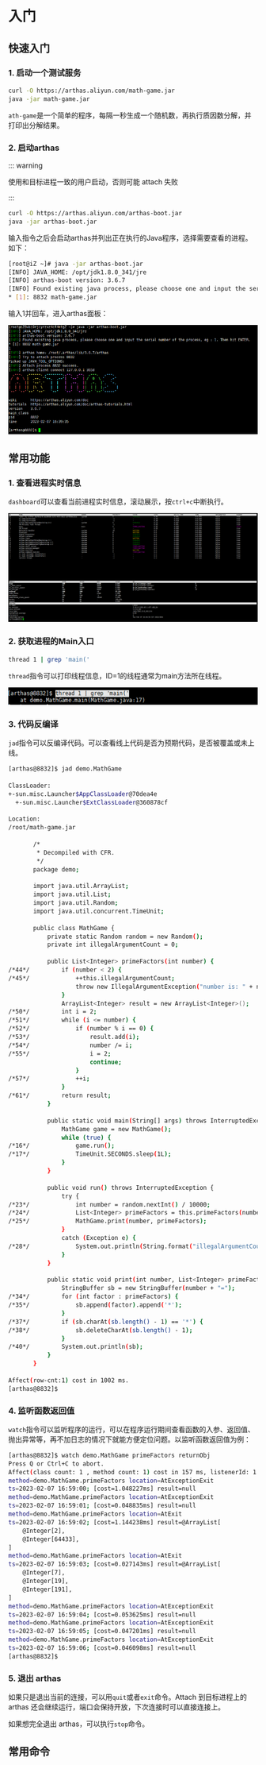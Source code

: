 # 入门

## 快速入门

### 1. 启动一个测试服务

```sh
curl -O https://arthas.aliyun.com/math-game.jar
java -jar math-game.jar
```

`ath-game`是一个简单的程序，每隔一秒生成一个随机数，再执行质因数分解，并打印出分解结果。

### 2. 启动arthas

::: warning

使用和目标进程一致的用户启动，否则可能 attach 失败

:::

```sh
curl -O https://arthas.aliyun.com/arthas-boot.jar
java -jar arthas-boot.jar
```

输入指令之后会启动arthas并列出正在执行的Java程序，选择需要查看的进程。如下：

```sh
[root@iZ ~]# java -jar arthas-boot.jar 
[INFO] JAVA_HOME: /opt/jdk1.8.0_341/jre
[INFO] arthas-boot version: 3.6.7
[INFO] Found existing java process, please choose one and input the serial number of the process, eg : 1. Then hit ENTER.
* [1]: 8832 math-game.jar
```

输入1并回车，进入arthas面板：

![image-20230207164338150](https://raw.githubusercontent.com/ying010/pic-repo/master/img/2023/02/07/20230207-164339.png)

## 常用功能

### 1. 查看进程实时信息

`dashboard`可以查看当前进程实时信息，滚动展示，按`ctrl+c`中断执行。

![image-20230207164847813](https://raw.githubusercontent.com/ying010/pic-repo/master/img/2023/02/07/20230207-164848.png)

### 2. 获取进程的Main入口

```sh
thread 1 | grep 'main('
```

`thread`指令可以打印线程信息，ID=1的线程通常为main方法所在线程。

![image-20230207165436483](https://raw.githubusercontent.com/ying010/pic-repo/master/img/2023/02/07/20230207-165437.png)

### 3. 代码反编译

`jad`指令可以反编译代码。可以查看线上代码是否为预期代码，是否被覆盖或未上线。

```sh
[arthas@8832]$ jad demo.MathGame

ClassLoader:                                                                                                                                                                                                                                                                  
+-sun.misc.Launcher$AppClassLoader@70dea4e                                                                                                                                                                                                                                    
  +-sun.misc.Launcher$ExtClassLoader@360878cf                                                                                                                                                                                                                                 

Location:                                                                                                                                                                                                                                                                     
/root/math-game.jar                                                                                                                                                                                                                                                           

       /*
        * Decompiled with CFR.
        */
       package demo;
       
       import java.util.ArrayList;
       import java.util.List;
       import java.util.Random;
       import java.util.concurrent.TimeUnit;
       
       public class MathGame {
           private static Random random = new Random();
           private int illegalArgumentCount = 0;
       
           public List<Integer> primeFactors(int number) {
/*44*/         if (number < 2) {
/*45*/             ++this.illegalArgumentCount;
                   throw new IllegalArgumentException("number is: " + number + ", need >= 2");
               }
               ArrayList<Integer> result = new ArrayList<Integer>();
/*50*/         int i = 2;
/*51*/         while (i <= number) {
/*52*/             if (number % i == 0) {
/*53*/                 result.add(i);
/*54*/                 number /= i;
/*55*/                 i = 2;
                       continue;
                   }
/*57*/             ++i;
               }
/*61*/         return result;
           }
       
           public static void main(String[] args) throws InterruptedException {
               MathGame game = new MathGame();
               while (true) {
/*16*/             game.run();
/*17*/             TimeUnit.SECONDS.sleep(1L);
               }
           }
       
           public void run() throws InterruptedException {
               try {
/*23*/             int number = random.nextInt() / 10000;
/*24*/             List<Integer> primeFactors = this.primeFactors(number);
/*25*/             MathGame.print(number, primeFactors);
               }
               catch (Exception e) {
/*28*/             System.out.println(String.format("illegalArgumentCount:%3d, ", this.illegalArgumentCount) + e.getMessage());
               }
           }
       
           public static void print(int number, List<Integer> primeFactors) {
               StringBuffer sb = new StringBuffer(number + "=");
/*34*/         for (int factor : primeFactors) {
/*35*/             sb.append(factor).append('*');
               }
/*37*/         if (sb.charAt(sb.length() - 1) == '*') {
/*38*/             sb.deleteCharAt(sb.length() - 1);
               }
/*40*/         System.out.println(sb);
           }
       }

Affect(row-cnt:1) cost in 1002 ms.
[arthas@8832]$ 

```

### 4. 监听函数返回值

`watch`指令可以监听程序的运行，可以在程序运行期间查看函数的入参、返回值、抛出异常等，再不加日志的情况下就能方便定位问题。以监听函数返回值为例：

```sh
[arthas@8832]$ watch demo.MathGame primeFactors returnObj
Press Q or Ctrl+C to abort.
Affect(class count: 1 , method count: 1) cost in 157 ms, listenerId: 1
method=demo.MathGame.primeFactors location=AtExceptionExit
ts=2023-02-07 16:59:00; [cost=1.048227ms] result=null
method=demo.MathGame.primeFactors location=AtExceptionExit
ts=2023-02-07 16:59:01; [cost=0.048835ms] result=null
method=demo.MathGame.primeFactors location=AtExit
ts=2023-02-07 16:59:02; [cost=1.144238ms] result=@ArrayList[
    @Integer[2],
    @Integer[64433],
]
method=demo.MathGame.primeFactors location=AtExit
ts=2023-02-07 16:59:03; [cost=0.027143ms] result=@ArrayList[
    @Integer[7],
    @Integer[19],
    @Integer[191],
]
method=demo.MathGame.primeFactors location=AtExceptionExit
ts=2023-02-07 16:59:04; [cost=0.053625ms] result=null
method=demo.MathGame.primeFactors location=AtExceptionExit
ts=2023-02-07 16:59:05; [cost=0.047201ms] result=null
method=demo.MathGame.primeFactors location=AtExceptionExit
ts=2023-02-07 16:59:06; [cost=0.046098ms] result=null
[arthas@8832]$ 
```

### 5. 退出 arthas

如果只是退出当前的连接，可以用`quit`或者`exit`命令。Attach 到目标进程上的 arthas 还会继续运行，端口会保持开放，下次连接时可以直接连接上。

如果想完全退出 arthas，可以执行`stop`命令。

## 常用命令

